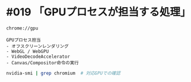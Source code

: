 # #019 「GPUプロセスが担当する処理」

```bash
chrome://gpu
```

```text
GPUプロセス担当
- オフスクリーンレンダリング
- WebGL / WebGPU
- VideoDecodeAccelerator
- Canvas/Compositor命令の実行
```

```bash
nvidia-smi | grep chromium  # 対応GPUでの確認
```
